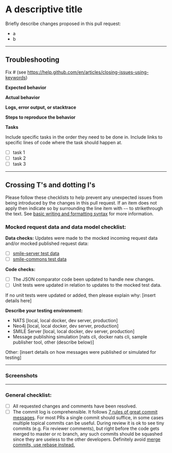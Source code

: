 # A descriptive title

Briefly describe changes proposed in this pull request:
- a
- b 

---
## Troubleshooting

Fix # (see https://help.github.com/en/articles/closing-issues-using-keywords)

**Expected behavior**

**Actual behavior**

**Logs, error output, or stacktrace**

**Steps to reproduce the behavior**

**Tasks**

Include specific tasks in the order they need to be done in. Include links to specific lines of code where the task should happen at. 

- [ ] task 1
- [ ] task 2
- [ ] task 3

---
## Crossing T's and dotting I's

Please follow these checklists to help prevent any unexpected issues from being introduced by the changes in this pull request. If an item does not apply then indicate so by surrounding the line item with `~~` to strikethrough the text. See [basic writing and formatting syntax](https://docs.github.com/en/github/writing-on-github/getting-started-with-writing-and-formatting-on-github/basic-writing-and-formatting-syntax) for more information.

### Mocked request data and data model checklist:

**Data checks:**
Updates were made to the mocked incoming request data and/or mocked published request data:
- [ ] [smile-server test data](https://github.com/mskcc/smile-server/tree/master/service/src/test/resources/data)
- [ ] [smile-commons test data](https://github.com/mskcc/smile-commons/tree/master/src/test/resources/data)

**Code checks:**
- [ ] The JSON comparator code been updated to handle new changes.
- [ ] Unit tests were updated in relation to updates to the mocked test data.

If no unit tests were updated or added, then please explain why: [insert details here]

**Describe your testing environment:**

- NATS [local, local docker, dev server, production]
- Neo4j [local, local docker, dev server, production]
- SMILE Server [local, local docker, dev server, production]
- Message publishing simulation [nats cli, docker nats cli, sample publisher tool, other (describe below)]

Other: [insert details on how messages were published or simulated for testing]

---
### Screenshots

---
### General checklist:
- [ ] All requested changes and comments have been resolved.
- [ ] The commit log is comprehensible. It follows [7 rules of great commit messages](http://chris.beams.io/posts/git-commit/). For most PRs a single commit should suffice, in some cases multiple topical commits can be useful. During review it is ok to see tiny commits (e.g. Fix reviewer comments), but right before the code gets merged to master or rc branch, any such commits should be squashed since they are useless to the other developers. Definitely avoid [merge commits, use rebase instead.](http://nathanleclaire.com/blog/2014/09/14/dont-be-scared-of-git-rebase/)
